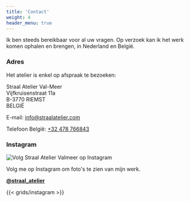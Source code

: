 ```yaml
---
title: 'Contact'
weight: 4
header_menu: true
---
```


Ik ben steeds bereikbaar voor al uw vragen. Op verzoek kan ik het
werk komen ophalen en brengen, in Nederland en België.

### Adres

Het atelier is enkel op afspraak te bezoeken:

Straal Atelier Val-Meer  
Vijfkruisenstraat 11a  
B-3770 RIEMST  
BELGIË

E-mail: [info@straalatelier.com](mailto:info@straalatelier.com)

Telefoon België: [+32 478 766843](tel:+32478766843)

### Instagram

![Volg Straal Atelier Valmeer op Instagram](/images/IG_Glyph_Fill.png "Volg @straal_atelier op Instagram")

Volg me op Instagram om foto's te zien van mijn werk.

[**@straal_atelier**](https://www.instagram.com/straal_atelier/)

{{< grids/instagram >}}
